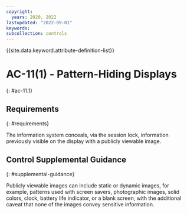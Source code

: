 ```yaml
---
copyright:
  years: 2020, 2022
lastupdated: "2022-09-01"
keywords: 
subcollection: controls
---
```



{{site.data.keyword.attribute-definition-list}}


# AC-11(1) - Pattern-Hiding Displays
{: #ac-11.1}

## Requirements
{: #requirements}

The information system conceals, via the session lock, information previously visible on the display with a publicly viewable image.

## Control Supplemental Guidance
{: #supplemental-guidance}

Publicly viewable images can include static or dynamic images, for example, patterns used with screen savers, photographic images, solid colors, clock, battery life indicator, or a blank screen, with the additional caveat that none of the images convey sensitive information.

